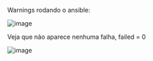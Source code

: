 Warnings rodando o ansible:

![image](https://user-images.githubusercontent.com/3227100/59970132-28b0ee00-9535-11e9-8ecb-4d91ebc34dfa.png)

Veja que não aparece nenhuma falha, failed = 0

![image](https://user-images.githubusercontent.com/3227100/60140904-a53c0a80-9789-11e9-9e65-dc589057aa69.png)
